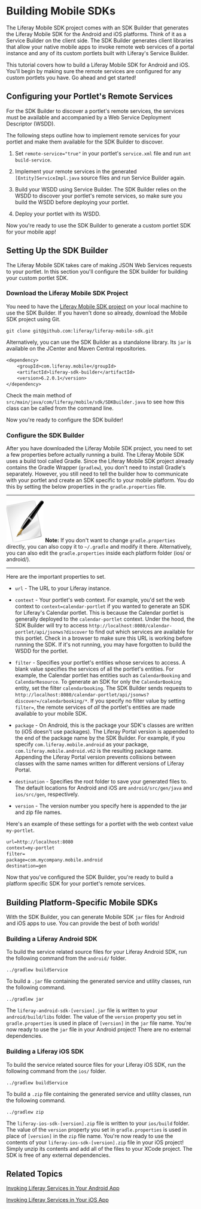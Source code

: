 # Building Mobile SDKs [](id=building-mobile-sdks)

The Liferay Mobile SDK project comes with an SDK Builder that generates the 
Liferay Mobile SDK for the Android and iOS platforms. Think of it as a Service
Builder on the client side. The SDK Builder generates client libraries that 
allow your native mobile apps to invoke remote web services of a portal instance 
and any of its custom portlets built with Liferay's Service Builder. 

This tutorial covers how to build a Liferay Mobile SDK for Android and iOS. 
You'll begin by making sure the remote services are configured for any custom 
portlets you have. Go ahead and get started! 

<!-- Add links to Service Builder tutorials once they exist. -Nick -->

## Configuring your Portlet's Remote Services 

For the SDK Builder to discover a portlet's remote services, the services must 
be available and accompanied by a Web Service Deployment Descriptor (WSDD). 

<!--
If you're in the process of developing the portlet, see [Generating Your Service
Layer](http://www.liferay.com/documentation/liferay-portal/6.2/development/-/ai/generating-your-service-layer-liferay-portal-6-2-dev-guide-04-en)
for in-depth instructions on implementing remote services.
-->

The following steps outline how to implement remote services for your portlet 
and make them available for the SDK Builder to discover. 

1. Set `remote-service="true"` in your portlet's `service.xml` file and run 
   `ant build-service`.

2. Implement your remote services in the generated `[Entity]ServiceImpl.java` 
   source files and run Service Builder again. 

3. Build your WSDD using Service Builder. The SDK Builder relies on the WSDD 
   to discover your portlet's remote services, so make sure you build the WSDD 
   before deploying your portlet. 

4. Deploy your portlet with its WSDD.

Now you're ready to use the SDK Builder to generate a custom portlet SDK for 
your mobile app! 

## Setting Up the SDK Builder  

The Liferay Mobile SDK takes care of making JSON Web Services 
requests to your portlet. In this section you'll configure the SDK builder for 
building your custom portlet SDK. 

### Download the Liferay Mobile SDK Project 

You need to have the [Liferay Mobile SDK project](https://github.com/liferay/liferay-mobile-sdk) on your local machine to use 
the SDK Builder. If you haven't done so already, download the Mobile SDK project 
using Git.

	git clone git@github.com:liferay/liferay-mobile-sdk.git

Alternatively, you can use the SDK Builder as a standalone library. Its `jar` is 
available on the JCenter and Maven Central repositories. 

	<dependency>
		<groupId>com.liferay.mobile</groupId>
		<artifactId>liferay-sdk-builder</artifactId>
		<version>6.2.0.1</version>
	</dependency>

Check the main method of `src/main/java/com/liferay/mobile/sdk/SDKBuilder.java` 
to see how this class can be called from the command line. 

Now you're ready to configure the SDK builder! 

### Configure the SDK Builder 

After you have downloaded the Liferay Mobile SDK project, you need to set a few 
properties before actually running a build. The Liferay Mobile SDK uses a build 
tool called Gradle. Since the Liferay Mobile SDK project already contains the 
Gradle Wrapper (`gradlew`), you don't need to install Gradle's separately. 
However, you still need to tell the builder how to communicate with your portlet 
and create an SDK specific to your mobile platform. You do this by setting the 
below properties in the `gradle.properties` file.

---

 ![Note](../../images/tip-pen-paper.png) **Note:** If you don't want to change 
  `gradle.properties` directly, you can also copy it to `~/.gradle` and modify 
  it there. Alternatively, you can also edit the `gradle.properties` inside each 
  platform folder (ios/ or android/).

---

Here are the important properties to set.

* `url` - The URL to your Liferay instance.

* `context` - Your portlet's web context. For example, you'd set the web 
context to `context=calendar-portlet` if you wanted to generate an SDK for 
Liferay's Calendar portlet. This is because the Calendar portlet is 
generally deployed to the `calendar-portlet` context. Under the hood, the 
SDK Builder will try to access 
`http://localhost:8080/calendar-portlet/api/jsonws?discover` to find
out which services are available for this portlet. Check in a browser to 
make sure this URL is working before running the SDK. If it's not running, 
you may have forgotten to build the WSDD for the portlet. 

* `filter` - Specifies your portlet's entities whose services to access. A
blank value specifies the services of all the portlet's entities. For 
example, the Calendar portlet has entities such as `CalendarBooking` and
`CalendarResource`. To generate an SDK for only the `CalendarBooking`
entity, set the filter `calendarbooking`. The SDK Builder sends requests to 
`http://localhost:8080/calendar-portlet/api/jsonws?discover=/calendarbooking/*`.
If you specify no filter value by setting `filter=`, the remote services of 
*all* the portlet's entities are made available to your mobile SDK. 

* `package` - On Android, this is the package your SDK's classes are written 
to (iOS doesn't use packages). The Liferay Portal version is appended to the 
end of the package name by the SDK Builder. For example, if you specify 
`com.liferay.mobile.android` as your package, 
`com.liferay.mobile.android.v62` is the resulting package name. Appending 
the Liferay Portal version prevents collisions between classes with the same 
names written for different versions of Liferay Portal. 

* `destination` - Specifies the root folder to save your generated files to.
The default locations for Android and iOS are `android/src/gen/java` and
`ios/src/gen`, respectively. 
	
* `version` - The version number you specify here is appended to the jar and 
zip file names. 

Here's an example of these settings for a portlet with the web context value 
`my-portlet`. 

    url=http://localhost:8080
    context=my-portlet
    filter=
    package=com.mycompany.mobile.android
    destination=gen

Now that you've configured the SDK Builder, you're ready to build a platform
specific SDK for your portlet's remote services. 

## Building Platform-Specific Mobile SDKs

With the SDK Builder, you can generate Mobile SDK `jar` files for Android and
iOS apps to use. You can provide the best of both worlds!  

### Building a Liferay Android SDK 

To build the service related source files for your Liferay Android SDK, run the
following command from the `android/` folder. 

    ../gradlew buildService

To build a `.jar` file containing the generated service and utility classes, run
the following command. 

    ../gradlew jar

The `liferay-android-sdk-[version].jar` file is written to your 
`android/build/libs` folder. The value of the `version` property you set in 
`gradle.properties` is used in place of `[version]` in the `jar` file name. 
You're now ready to use the `jar` file in your Android project! There are no 
external dependencies.

### Building a Liferay iOS SDK 

To build the service related source files for your Liferay iOS SDK, run the
following command from the `ios/` folder. 

	../gradlew buildService

To build a `.zip` file containing the generated service and utility classes, run
the following command.

    ../gradlew zip

The `liferay-ios-sdk-[version].zip` file is written to your `ios/build` folder. 
The value of the `version` property you set in `gradle.properties` is used in 
place of `[version]` in the `zip` file name. You're now ready to use the 
contents of your `liferay-ios-sdk-[version].zip` file in your iOS project! 
Simply unzip its contents and add all of the files to your XCode project. The 
SDK is free of any external dependencies.

## Related Topics

[Invoking Liferay Services in Your Android App](/develop/tutorials/-/knowledge_base/invoking-liferay-services-android)

[Invoking Liferay Services in Your iOS App](/develop/tutorials/-/knowledge_base/invoking-liferay-services-ios)
